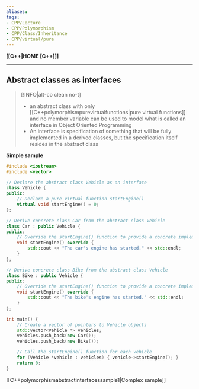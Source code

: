```yaml
---
aliases:
tags:
- CPP/Lecture
- CPP/Polymorphism
- CPP/Class/Inheritance
- CPP/virtual/pure
---
```

**[[C++|HOME [C++]]]**

---
## Abstract classes as **interfaces**
>[!INFO|alt-co clean no-t]
>- an abstract class with only [[C++polymorphismpurevirtualfunctions|pure virtual functions]] and no member variable can be used to model what is called an interface in Object Oriented Programming
>- An interface is specification of something that will be fully implemented in a derived classes, but the specification itself resides in the abstract class

**Simple sample**
```cpp
#include <iostream>
#include <vector>

// Declare the abstract class Vehicle as an interface
class Vehicle {
public:
    // Declare a pure virtual function startEngine()
    virtual void startEngine() = 0;
};

// Derive concrete class Car from the abstract class Vehicle
class Car : public Vehicle {
public:
    // Override the startEngine() function to provide a concrete implementation
    void startEngine() override {
        std::cout << "The car's engine has started." << std::endl;
    }
};

// Derive concrete class Bike from the abstract class Vehicle
class Bike : public Vehicle {
public:
    // Override the startEngine() function to provide a concrete implementation
    void startEngine() override {
        std::cout << "The bike's engine has started." << std::endl;
    }
};

int main() {
    // Create a vector of pointers to Vehicle objects
    std::vector<Vehicle *> vehicles;
    vehicles.push_back(new Car());
    vehicles.push_back(new Bike());

    // Call the startEngine() function for each vehicle
    for (Vehicle *vehicle : vehicles) { vehicle->startEngine(); }
    return 0;
}
```

[[C++polymorphismabstractinterfacessample1|Complex sample]]